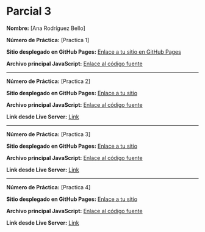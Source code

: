 # Parcial 3

**Nombre:** [Ana Rodríguez Bello]

**Número de Práctica:** [Practica 1]

**Sitio desplegado en GitHub Pages:** [Enlace a tu sitio en GitHub Pages](https://anarb29.github.io/Parcial3/practica1)

**Archivo principal JavaScript:** [Enlace al código fuente](/main.js)

----------------------------------------------------------------------------------------------------------------------

**Número de Práctica:** [Practica 2]

**Sitio desplegado en GitHub Pages:** [Enlace a tu sitio](https://anarb29.github.io/Parcial3/practica2)

**Archivo principal JavaScript:** [Enlace al código fuente](/eventos.js)

**Link desde Live Server:** [Link](http://127.0.0.1:5500/practica2.html)

----------------------------------------------------------------------------------------------------------------------

**Número de Práctica:** [Practica 3]

**Sitio desplegado en GitHub Pages:** [Enlace a tu sitio](https://anarb29.github.io/Parcial3/practica3)

**Archivo principal JavaScript:** [Enlace al código fuente](/script.js)

**Link desde Live Server:** [Link](http://127.0.0.1:5500/Practicas3y4/practica3.html)

----------------------------------------------------------------------------------------------------------------------

**Número de Práctica:** [Practica 4]

**Sitio desplegado en GitHub Pages:** [Enlace a tu sitio](https://anarb29.github.io/Parcial3/practica4)

**Archivo principal JavaScript:** [Enlace al código fuente]()

**Link desde Live Server:** [Link]()